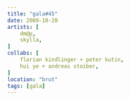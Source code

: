 ```yaml
---
title: "gala#45"
date: 2009-10-20
artists: [
    dm@p,
    skylla,
]
collabs: [
    florian kindlinger + peter kutin,
    hui ye + andreas stoiber,
]
location: "brut"
tags: [gala]
---
```

